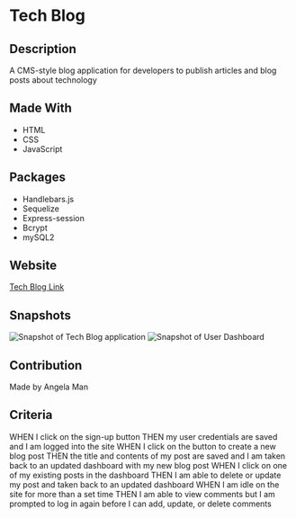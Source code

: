 # Tech Blog

## Description
A CMS-style blog application for developers to publish articles and blog posts about technology

## Made With
* HTML
* CSS
* JavaScript

## Packages
* Handlebars.js
* Sequelize
* Express-session
* Bcrypt
* mySQL2

## Website
[Tech Blog Link]()

## Snapshots
![Snapshot of Tech Blog application]()
![Snapshot of User Dashboard]()

## Contribution
Made by Angela Man

## Criteria
WHEN I click on the sign-up button
THEN my user credentials are saved and I am logged into the site
WHEN I click on the button to create a new blog post
THEN the title and contents of my post are saved and I am taken back to an updated dashboard with my new blog post
WHEN I click on one of my existing posts in the dashboard
THEN I am able to delete or update my post and taken back to an updated dashboard
WHEN I am idle on the site for more than a set time
THEN I am able to view comments but I am prompted to log in again before I can add, update, or delete comments